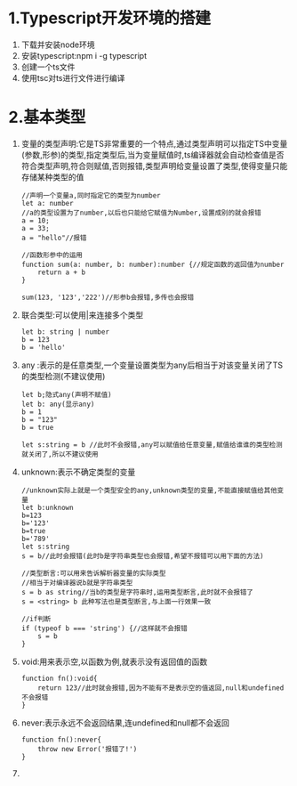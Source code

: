 # 1.Typescript开发环境的搭建

1. 下载并安装node环境
2. 安装typescript:npm i -g typescript
3. 创建一个ts文件
4. 使用tsc对ts进行文件进行编译

# 2.基本类型

1. 变量的类型声明:它是TS非常重要的一个特点,通过类型声明可以指定TS中变量(参数,形参)的类型,指定类型后,当为变量赋值时,ts编译器就会自动检查值是否符合类型声明,符合则赋值,否则报错,类型声明给变量设置了类型,使得变量只能存储某种类型的值

   ```
   //声明一个变量a,同时指定它的类型为number
   let a: number
   //a的类型设置为了number,以后也只能给它赋值为Number,设置成别的就会报错
   a = 10;
   a = 33;
   a = "hello"//报错
   
   //函数形参中的运用
   function sum(a: number, b: number):number {//规定函数的返回值为number
       return a + b
   }
   
   sum(123, '123','222')//形参b会报错,多传也会报错
   ```

2. 联合类型:可以使用|来连接多个类型

   ```
   let b: string | number
   b = 123
   b = 'hello'
   ```

3. any :表示的是任意类型,一个变量设置类型为any后相当于对该变量关闭了TS的类型检测(不建议使用)

   ```
   let b;隐式any(声明不赋值)
   let b: any(显示any)
   b = 1
   b = "123"
   b = true
   
   let s:string = b //此时不会报错,any可以赋值给任意变量,赋值给谁谁的类型检测就关闭了,所以不建议使用 
   ```

4. unknown:表示不确定类型的变量

   ```
   //unknown实际上就是一个类型安全的any,unknown类型的变量,不能直接赋值给其他变量
   let b:unknown
   b=123
   b='123'
   b=true
   b='789'
   let s:string
   s = b//此时会报错(此时b是字符串类型也会报错,希望不报错可以用下面的方法)
   
   //类型断言:可以用来告诉解析器变量的实际类型 
   //相当于对编译器说b就是字符串类型
   s = b as string//当b的类型是字符串时,运用类型断言,此时就不会报错了
   s = <string> b 此种写法也是类型断言,与上面一行效果一致
   
   //if判断
   if (typeof b === 'string') {//这样就不会报错
       s = b
   }
   ```

5. void:用来表示空,以函数为例,就表示没有返回值的函数

   ```
   function fn():void{
       return 123//此时就会报错,因为不能有不是表示空的值返回,null和undefined不会报错
   }
   ```

6. never:表示永远不会返回结果,连undefined和null都不会返回

   ```
   function fn():never{
       throw new Error('报错了!')
   }
   ```

7. 